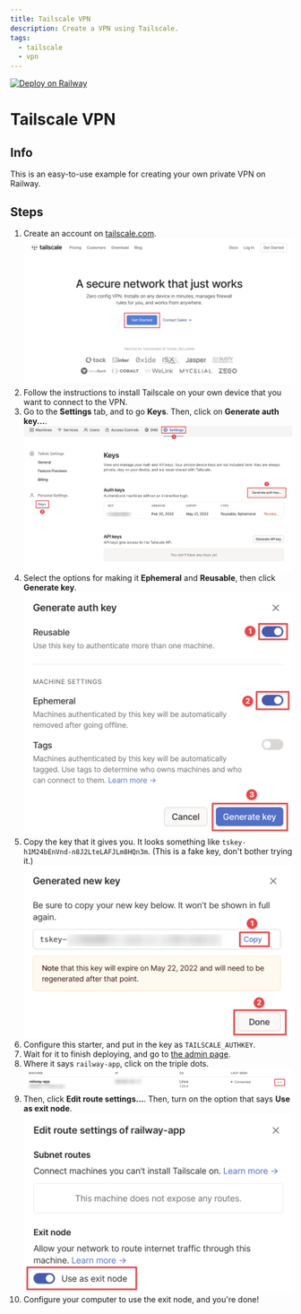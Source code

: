 ```yaml
---
title: Tailscale VPN
description: Create a VPN using Tailscale.
tags:
  - tailscale
  - vpn
---
```


[![Deploy on Railway](https://railway.app/button.svg)](https://railway.app/new/template?template=https%3A%2F%2Fgithub.com%2Frailway%2Fstarters%2Ftree%2Fmaster%2Fexamples%2Ftailscale-vpn&envs=TAILSCALE_AUTHKEY&referralCode=erics)

# Tailscale VPN

## Info

This is an easy-to-use example for creating your own private VPN on Railway.

## Steps

1. Create an account on [tailscale.com](https://tailscale.com/).
![get started](./images/get-started.png)
2. Follow the instructions to install Tailscale on your own device that you want to connect to the VPN.
3. Go to the **Settings** tab, and to go **Keys**. Then, click on **Generate auth key...**.
![settings page](./images/settings-page.png)
4. Select the options for making it **Ephemeral** and **Reusable**, then click **Generate key**.
![generate auth key](./images/generate-auth-key.png)
5. Copy the key that it gives you. It looks something like `tskey-h1M24bEnVnd-n8J2LteLAFJLm8HQn3m`. (This is a fake key, don't bother trying it.)
![copy auth key](./images/copy-auth-key.png)
6. Configure this starter, and put in the key as `TAILSCALE_AUTHKEY`.
7. Wait for it to finish deploying, and go to [the admin page](https://login.tailscale.com/admin/machines).
8. Where it says `railway-app`, click on the triple dots.
![click triple dots](./images/click-triple-dots.png)
9. Then, click **Edit route settings...**. Then, turn on the option that says **Use as exit node**.
![use as exit node](./images/use-as-exit-node.png)
10. Configure your computer to use the exit node, and you're done!